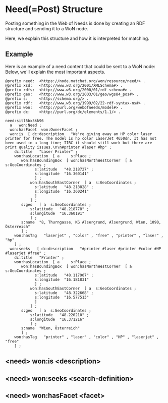 # Need(=Post) Structure

Posting something in the Web of Needs is done by creating an RDF structure and sending it to a WoN node.

Here, we explain this structure and how it is interpreted for matching.

## Example

Here is an example of a need content that could be sent to a WoN node:
Below, we'll explain the most important aspects.

```
@prefix need:  <https://node.matchat.org/won/resource/need/> .
@prefix xsd:   <http://www.w3.org/2001/XMLSchema#> .
@prefix rdfs:  <http://www.w3.org/2000/01/rdf-schema#> .
@prefix geo:   <http://www.w3.org/2003/01/geo/wgs84_pos#> .
@prefix s:     <http://schema.org/> .
@prefix rdf:   <http://www.w3.org/1999/02/22-rdf-syntax-ns#> .
@prefix won:   <http://purl.org/webofneeds/model#> .
@prefix dc:    <http://purl.org/dc/elements/1.1/> .

need:sitl5bx3kk96
  a   won:Need ;
  won:hasFacet  won:OwnerFacet ;
  won:is  [ dc:description   "We're giving away an HP color laser printer for free. The model is hp color LaserJet 4650dn. It has not been used in a long time; IIRC it should still work but there are print quality issues.\n\n#printer #laser #hp" ;
    dc:title   "Laser Printer" ;
    won:hasLocation  [ a     s:Place ;
       won:hasBoundingBox  [ won:hasNorthWestCorner  [ a  s:GeoCoordinates ;
             s:latitude   "48.218727" ;
             s:longitude  "16.360141"
             ] ;
           won:hasSouthEastCorner  [ a  s:GeoCoordinates ;
             s:latitude   "48.218828" ;
             s:longitude  "16.360241"
             ]
           ] ;
       s:geo   [ a  s:GeoCoordinates ;
           s:latitude   "48.218778" ;
           s:longitude  "16.360191"
           ] ;
       s:name  "8, Thurngasse, KG Alsergrund, Alsergrund, Wien, 1090, Österreich"
       ] ;
    won:hasTag   "laserjet" , "color" , "free" , "printer" , "laser" , "hp"
    ] ;
  won:seeks   [ dc:description   "#printer #laser #printer #color #HP #laserjet #free" ;
    dc:title   "Printer" ;
    won:hasLocation  [ a     s:Place ;
       won:hasBoundingBox  [ won:hasNorthWestCorner  [ a  s:GeoCoordinates ;
             s:latitude   "48.117907" ;
             s:longitude  "16.181831"
             ] ;
           won:hasSouthEastCorner  [ a  s:GeoCoordinates ;
             s:latitude   "48.322668" ;
             s:longitude  "16.577513"
             ]
           ] ;
       s:geo   [ a  s:GeoCoordinates ;
           s:latitude   "48.220210" ;
           s:longitude  "16.371216"
           ] ;
       s:name  "Wien, Österreich"
       ] ;
    won:hasTag   "printer" , "laser" , "color" , "HP" , "laserjet" , "free"
    ] ;
```

## \<need\> won:is \<description\>

## \<need\> won:seeks \<search-definition\>

## \<need\> won:hasFacet \<facet\>

